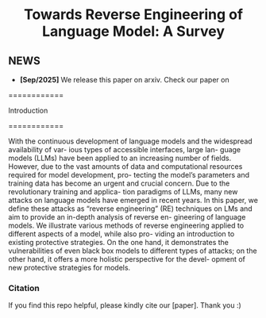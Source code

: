 <h1 align="center"><b>Towards Reverse Engineering of Language Model: A Survey</b></h1>

## NEWS

- **[Sep/2025]** We release this paper on arxiv. Check our paper on 

============

Introduction

============

With the continuous development of language
models and the widespread availability of var-
ious types of accessible interfaces, large lan-
guage models (LLMs) have been applied to
an increasing number of fields. However, due
to the vast amounts of data and computational
resources required for model development, pro-
tecting the model’s parameters and training
data has become an urgent and crucial concern.
Due to the revolutionary training and applica-
tion paradigms of LLMs, many new attacks on
language models have emerged in recent years.
In this paper, we define these attacks as “reverse
engineering” (RE) techniques on LMs and aim
to provide an in-depth analysis of reverse en-
gineering of language models. We illustrate
various methods of reverse engineering applied
to different aspects of a model, while also pro-
viding an introduction to existing protective
strategies. On the one hand, it demonstrates
the vulnerabilities of even black box models to
different types of attacks; on the other hand, it
offers a more holistic perspective for the devel-
opment of new protective strategies for models.







### **Citation**

If you find this repo helpful, please kindly cite our [paper]. Thank you :)
